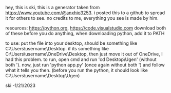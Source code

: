hey, this is ski, this is a generator taken from https://www.youtube.com/@anxhio3253. i posted this to a github to spread it for others to see. no credits to me, everything you see is made by him.


resources: https://python.org, https://code.visualstudio.com
download both of these before you do anything, when downloading python, add it to PATH


to use: put the file into your desktop, should be something like C:\Users\username\Desktop. if its something like C:\Users\username\OneDrive\Desktop, then just move it out of OneDrive, I had this problem.
to run, open cmd and run 'cd Desktop\Ugen' (without both '). now, just run 'python app.py' (once again without both ') and follow what it tells you then. (before you run the python, it should look like C:\Users\username\Desktop\Ugen)

ski -1/21/2023
